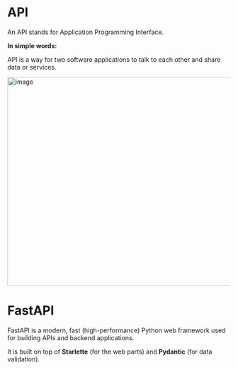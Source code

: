# API

An API stands for Application Programming Interface.

**In simple words:**

API is a way for two software applications to talk to each other and share data or services.

<img width="1000" height="470" alt="image" src="https://github.com/user-attachments/assets/a08eb0fd-173b-44a0-8ff7-83d95e8de5ff" />


# FastAPI

FastAPI is a modern, fast (high-performance) Python web framework used for building APIs and backend applications.

It is built on top of **Starlette** (for the web parts) and **Pydantic** (for data validation).
